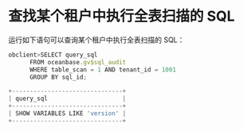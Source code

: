 查找某个租户中执行全表扫描的 SQL
=======================================

运行如下语句可以查询某个租户中执行全表扫描的 SQL：

```javascript
obclient>SELECT query_sql 
      FROM oceanbase.gv$sql_audit 
      WHERE table_scan = 1 AND tenant_id = 1001 
      GROUP BY sql_id;

+-------------------------------+
| query_sql                     |
+-------------------------------+
| SHOW VARIABLES LIKE 'version' |
+-------------------------------+
```
